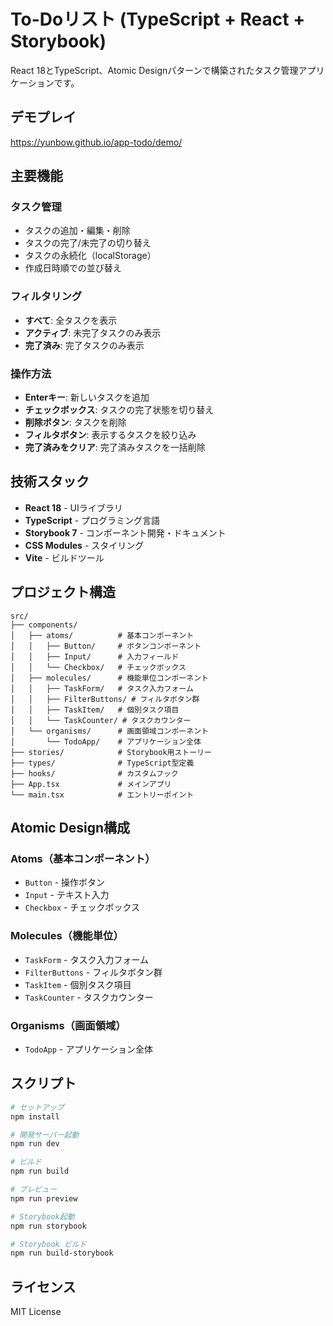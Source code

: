 # To-Doリスト (TypeScript + React + Storybook)

React 18とTypeScript、Atomic Designパターンで構築されたタスク管理アプリケーションです。

## デモプレイ
https://yunbow.github.io/app-todo/demo/

## 主要機能

### タスク管理
- タスクの追加・編集・削除
- タスクの完了/未完了の切り替え
- タスクの永続化（localStorage）
- 作成日時順での並び替え

### フィルタリング
- **すべて**: 全タスクを表示
- **アクティブ**: 未完了タスクのみ表示
- **完了済み**: 完了タスクのみ表示

### 操作方法
- **Enterキー**: 新しいタスクを追加
- **チェックボックス**: タスクの完了状態を切り替え
- **削除ボタン**: タスクを削除
- **フィルタボタン**: 表示するタスクを絞り込み
- **完了済みをクリア**: 完了済みタスクを一括削除

## 技術スタック

- **React 18** - UIライブラリ
- **TypeScript** - プログラミング言語
- **Storybook 7** - コンポーネント開発・ドキュメント
- **CSS Modules** - スタイリング
- **Vite** - ビルドツール

## プロジェクト構造

```
src/
├── components/
│   ├── atoms/          # 基本コンポーネント
│   │   ├── Button/     # ボタンコンポーネント
│   │   ├── Input/      # 入力フィールド
│   │   └── Checkbox/   # チェックボックス
│   ├── molecules/      # 機能単位コンポーネント
│   │   ├── TaskForm/   # タスク入力フォーム
│   │   ├── FilterButtons/ # フィルタボタン群
│   │   ├── TaskItem/   # 個別タスク項目
│   │   └── TaskCounter/ # タスクカウンター
│   └── organisms/      # 画面領域コンポーネント
│       └── TodoApp/    # アプリケーション全体
├── stories/            # Storybook用ストーリー
├── types/              # TypeScript型定義
├── hooks/              # カスタムフック
├── App.tsx             # メインアプリ
└── main.tsx            # エントリーポイント
```

## Atomic Design構成

### Atoms（基本コンポーネント）
- `Button` - 操作ボタン
- `Input` - テキスト入力
- `Checkbox` - チェックボックス

### Molecules（機能単位）
- `TaskForm` - タスク入力フォーム
- `FilterButtons` - フィルタボタン群
- `TaskItem` - 個別タスク項目
- `TaskCounter` - タスクカウンター

### Organisms（画面領域）
- `TodoApp` - アプリケーション全体

## スクリプト

```bash
# セットアップ
npm install

# 開発サーバー起動
npm run dev

# ビルド
npm run build

# プレビュー
npm run preview

# Storybook起動
npm run storybook

# Storybook ビルド
npm run build-storybook
```

## ライセンス

MIT License